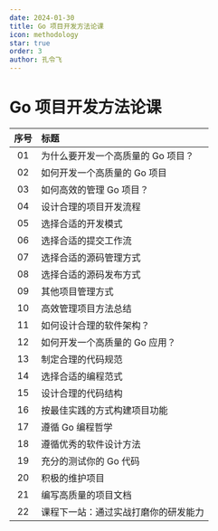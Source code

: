 ```yaml
---
date: 2024-01-30
title: Go 项目开发方法论课
icon: methodology
star: true
order: 3
author: 孔令飞
---
```


# Go 项目开发方法论课

|序号|标题|
|:----:|:----|
|01|为什么要开发一个高质量的 Go 项目？|
|02|如何开发一个高质量的 Go 项目|
|03|如何高效的管理 Go 项目？|
|04|设计合理的项目开发流程|
|05|选择合适的开发模式|
|06|选择合适的提交工作流|
|07|选择合适的源码管理方式|
|08|选择合适的源码发布方式|
|09|其他项目管理方式|
|10|高效管理项目方法总结|
|11|如何设计合理的软件架构？|
|12|如何开发一个高质量的 Go 应用？|
|13|制定合理的代码规范|
|14|选择合适的编程范式|
|15|设计合理的代码结构|
|16|按最佳实践的方式构建项目功能|
|17|遵循 Go 编程哲学|
|18|遵循优秀的软件设计方法|
|19|充分的测试你的 Go 代码|
|20|积极的维护项目|
|21|编写高质量的项目文档|
|22|课程下一站：通过实战打磨你的研发能力|
